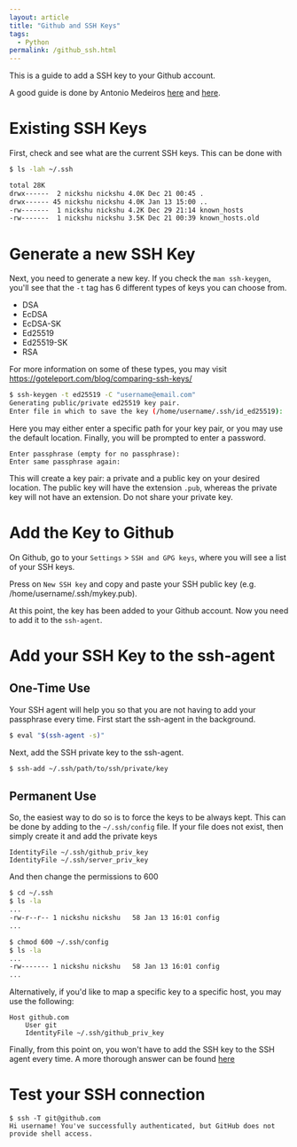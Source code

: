 ```yaml
---
layout: article
title: "Github and SSH Keys"
tags:
  - Python
permalink: /github_ssh.html
---
```


This is a guide to add a SSH key to your Github account. 

A good guide is done by Antonio Medeiros [here](https://linuxkamarada.com/en/2019/07/14/using-git-with-ssh-keys/) and [here](https://docs.github.com/en/authentication/connecting-to-github-with-ssh/generating-a-new-ssh-key-and-adding-it-to-the-ssh-agent).

# Existing SSH Keys

First, check and see what are the current SSH keys. This can be done with 

```bash
$ ls -lah ~/.ssh

total 28K
drwx------  2 nickshu nickshu 4.0K Dec 21 00:45 .
drwx------ 45 nickshu nickshu 4.0K Jan 13 15:00 ..
-rw-------  1 nickshu nickshu 4.2K Dec 29 21:14 known_hosts
-rw-------  1 nickshu nickshu 3.5K Dec 21 00:39 known_hosts.old
```

# Generate a new SSH Key

Next, you need to generate a new key. If you check the `man ssh-keygen`, you'll see that the `-t` tag has 6 different types of keys you can choose from. 

- DSA
- EcDSA
- EcDSA-SK
- Ed25519
- Ed25519-SK
- RSA

For more information on some of these types, you may visit https://goteleport.com/blog/comparing-ssh-keys/

```bash
$ ssh-keygen -t ed25519 -C "username@email.com"
Generating public/private ed25519 key pair.
Enter file in which to save the key (/home/username/.ssh/id_ed25519): 
```

Here you may either enter a specific path for your key pair, or you may use the default location. Finally, you will 
be prompted to enter a password.

```
Enter passphrase (empty for no passphrase): 
Enter same passphrase again: 
```

This will create a key pair: a private and a public key on your desired location. The public key will have the extension `.pub`, whereas the private key will not have an extension. Do not share your private key. 

# Add the Key to Github

On Github, go to your `Settings` > `SSH and GPG keys`, where you will see a list of your SSH keys.

Press on `New SSH key` and copy and paste your SSH public key (e.g. /home/username/.ssh/mykey.pub). 

At this point, the key has been added to your Github account. Now you need to add it to the `ssh-agent`. 

# Add your SSH Key to the ssh-agent

## One-Time Use

Your SSH agent will help you so that you are not having to add your passphrase every time. First start the ssh-agent in the background.

```bash
$ eval "$(ssh-agent -s)"
```

Next, add the SSH private key to the ssh-agent. 

```bash
$ ssh-add ~/.ssh/path/to/ssh/private/key
```

## Permanent Use

So, the easiest way to do so is to force the keys to be always kept. This can be done by adding to the `~/.ssh/config` file. If your file does not exist, then simply create it and add the private keys

```
IdentityFile ~/.ssh/github_priv_key
IdentityFile ~/.ssh/server_priv_key
```

And then change the permissions to 600

```bash
$ cd ~/.ssh
$ ls -la
...
-rw-r--r-- 1 nickshu nickshu   58 Jan 13 16:01 config
...

$ chmod 600 ~/.ssh/config
$ ls -la
...
-rw------- 1 nickshu nickshu   58 Jan 13 16:01 config
...
```

Alternatively, if you'd like to map a specific key to a specific host, you may use the following:

```
Host github.com
    User git
    IdentityFile ~/.ssh/github_priv_key
```

Finally, from this point on, you won't have to add the SSH key to the SSH agent every time. A more thorough answer can be found [here](https://stackoverflow.com/a/4246809)

# Test your SSH connection

```
$ ssh -T git@github.com
Hi username! You've successfully authenticated, but GitHub does not provide shell access.
```
